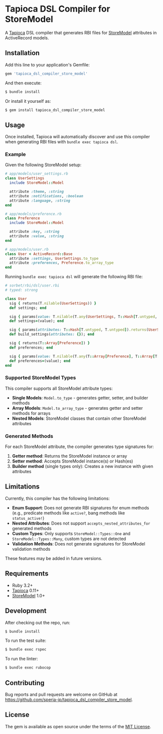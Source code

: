 # Tapioca DSL Compiler for StoreModel

A [Tapioca](https://github.com/Shopify/tapioca) DSL compiler that generates RBI files for [StoreModel](https://github.com/DmitryTsepelev/store_model) attributes in ActiveRecord models.

## Installation

Add this line to your application's Gemfile:

```ruby
gem 'tapioca_dsl_compiler_store_model'
```

And then execute:

```bash
$ bundle install
```

Or install it yourself as:

```bash
$ gem install tapioca_dsl_compiler_store_model
```

## Usage

Once installed, Tapioca will automatically discover and use this compiler when generating RBI files with `bundle exec tapioca dsl`.

### Example

Given the following StoreModel setup:

```ruby
# app/models/user_settings.rb
class UserSettings
  include StoreModel::Model

  attribute :theme, :string
  attribute :notifications, :boolean
  attribute :language, :string
end

# app/models/preference.rb
class Preference
  include StoreModel::Model

  attribute :key, :string
  attribute :value, :string
end

# app/models/user.rb
class User < ActiveRecord::Base
  attribute :settings, UserSettings.to_type
  attribute :preferences, Preference.to_array_type
end
```

Running `bundle exec tapioca dsl` will generate the following RBI file:

```ruby
# sorbet/rbi/dsl/user.rbi
# typed: strong

class User
  sig { returns(T.nilable(UserSettings)) }
  def settings; end

  sig { params(value: T.nilable(T.any(UserSettings, T::Hash[T.untyped, T.untyped]))).returns(T.nilable(UserSettings)) }
  def settings=(value); end

  sig { params(attributes: T::Hash[T.untyped, T.untyped]).returns(UserSettings) }
  def build_settings(attributes: {}); end

  sig { returns(T::Array[Preference]) }
  def preferences; end

  sig { params(value: T.nilable(T.any(T::Array[Preference], T::Array[T::Hash[T.untyped, T.untyped]]))).returns(T::Array[Preference]) }
  def preferences=(value); end
end
```

### Supported StoreModel Types

This compiler supports all StoreModel attribute types:

- **Single Models**: `Model.to_type` - generates getter, setter, and builder methods
- **Array Models**: `Model.to_array_type` - generates getter and setter methods for arrays
- **Nested Models**: StoreModel classes that contain other StoreModel attributes

### Generated Methods

For each StoreModel attribute, the compiler generates type signatures for:

1. **Getter method**: Returns the StoreModel instance or array
2. **Setter method**: Accepts StoreModel instance(s) or Hash(es)
3. **Builder method** (single types only): Creates a new instance with given attributes

## Limitations

Currently, this compiler has the following limitations:

- **Enum Support**: Does not generate RBI signatures for enum methods (e.g., predicate methods like `active?`, bang methods like `status_active!`)
- **Nested Attributes**: Does not support `accepts_nested_attributes_for` generated methods
- **Custom Types**: Only supports `StoreModel::Types::One` and `StoreModel::Types::Many`, custom types are not detected
- **Validation Methods**: Does not generate signatures for StoreModel validation methods

These features may be added in future versions.

## Requirements

- Ruby 3.2+
- [Tapioca](https://github.com/Shopify/tapioca) 0.11+
- [StoreModel](https://github.com/DmitryTsepelev/store_model) 1.0+

## Development

After checking out the repo, run:

```bash
$ bundle install
```

To run the test suite:

```bash
$ bundle exec rspec
```

To run the linter:

```bash
$ bundle exec rubocop
```

## Contributing

Bug reports and pull requests are welcome on GitHub at https://github.com/speria-jp/tapioca_dsl_compiler_store_model.

## License

The gem is available as open source under the terms of the [MIT License](https://opensource.org/licenses/MIT).